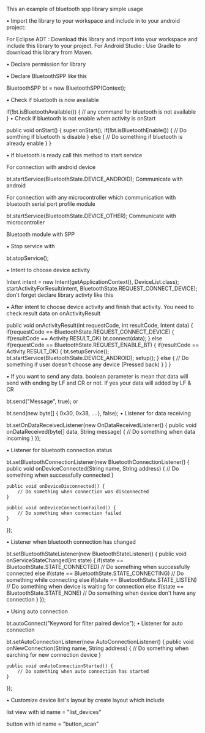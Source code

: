 This an example of bluetooth spp library simple usage 

• Import the library to your workspace and include in to your android project:

For Eclipse ADT : Download this library and import into your workspace and include this library to your project.
For Android Studio : Use Gradle to download this library from Maven.

• Declare permission for library

<uses-permission android:name="android.permission.BLUETOOTH" />
<uses-permission android:name="android.permission.BLUETOOTH_ADMIN" />

• Declare BluetoothSPP like this

BluetoothSPP bt = new BluetoothSPP(Context);

• Check if bluetooth is now available

if(!bt.isBluetoothAvailable()) {
    // any command for bluetooth is not available
}
• Check if bluetooth is not enable when activity is onStart

public void onStart() {
    super.onStart();
    if(!bt.isBluetoothEnable()) {
        // Do somthing if bluetooth is disable
    } else {
        // Do something if bluetooth is already enable
    }
}

• if bluetooth is ready call this method to start service

For connection with android device

bt.startService(BluetoothState.DEVICE_ANDROID);
Communicate with android

For connection with any microcontroller which communication with bluetooth serial port profile module

bt.startService(BluetoothState.DEVICE_OTHER);
Communicate with microcontroller

Bluetooth module with SPP

• Stop service with

bt.stopService();

• Intent to choose device activity

Intent intent = new Intent(getApplicationContext(), DeviceList.class);
startActivityForResult(intent, BluetoothState.REQUEST_CONNECT_DEVICE);
don't forget declare library activty like this

<activity android:name="app.akexorcist.bluetoothspp.DeviceList" />

• After intent to choose device activity and finish that activity. You need to check result data on onActivityResult

public void onActivityResult(int requestCode, int resultCode, Intent data) {
    if(requestCode == BluetoothState.REQUEST_CONNECT_DEVICE) {
        if(resultCode == Activity.RESULT_OK)
            bt.connect(data);
    } else if(requestCode == BluetoothState.REQUEST_ENABLE_BT) {
        if(resultCode == Activity.RESULT_OK) {
            bt.setupService();
            bt.startService(BluetoothState.DEVICE_ANDROID);
            setup();
        } else {
            // Do something if user doesn't choose any device (Pressed back)
        }
    }
}

• If you want to send any data. boolean parameter is mean that data will send with ending by LF and CR or not. If yes your data will added by LF & CR

bt.send("Message", true);
or

bt.send(new byte[] { 0x30, 0x38, ....}, false);
• Listener for data receiving

bt.setOnDataReceivedListener(new OnDataReceivedListener() {
    public void onDataReceived(byte[] data, String message) {
        // Do something when data incoming
    }
});

• Listener for bluetooth connection atatus

bt.setBluetoothConnectionListener(new BluetoothConnectionListener() {
    public void onDeviceConnected(String name, String address) {
        // Do something when successfully connected
    }

    public void onDeviceDisconnected() {
        // Do something when connection was disconnected
    }

    public void onDeviceConnectionFailed() {
        // Do something when connection failed
    }
});

• Listener when bluetooth connection has changed

bt.setBluetoothStateListener(new BluetoothStateListener() {
    public void onServiceStateChanged(int state) {
        if(state == BluetoothState.STATE_CONNECTED)
            // Do something when successfully connected
        else if(state == BluetoothState.STATE_CONNECTING)
            // Do something while connecting
        else if(state == BluetoothState.STATE_LISTEN)
            // Do something when device is waiting for connection
        else if(state == BluetoothState.STATE_NONE)
            // Do something when device don't have any connection
    }
});

• Using auto connection

bt.autoConnect("Keyword for filter paired device");
• Listener for auto connection

bt.setAutoConnectionListener(new AutoConnectionListener() {
    public void onNewConnection(String name, String address) {
        // Do something when earching for new connection device
    }

    public void onAutoConnectionStarted() {
        // Do something when auto connection has started
    }
});

• Customize device list's layout by create layout which include

list view with id name = "list_devices"

button with id name = "button_scan"
